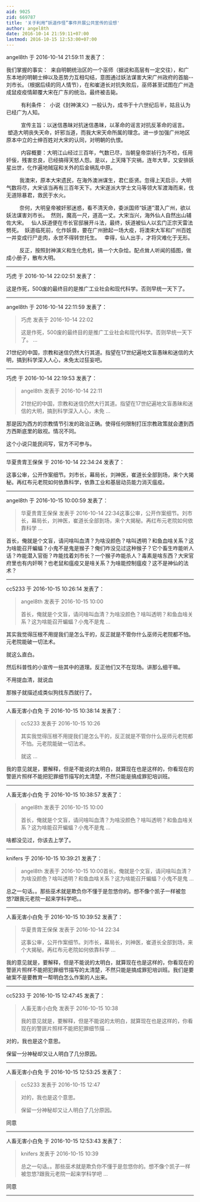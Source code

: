 ```yaml
---
aid: 9025
zid: 669787
title: '关于利用“妖道作怪”事件开展公共宣传的设想'
author: angel8th
date: 2016-10-14 21:59:11+07:00
lastmod: 2016-10-15 12:53:00+07:00
---
```


angel8th 于 2016-10-14 21:59:11 发表了：

我们掌握的事实：  来自明朝统治区的一个巫师（据说和高层有一定交往），和广东本地的明朝士绅以及恶势力互相勾结，意图通过妖法谋害大宋广州政府的首脑--刘市长。（根据后续的同人情节），在和崔道长对抗失败后，巫师甚至试图在广州造成鼠疫疫情颠覆大宋在广东的统治。最终被击毙。

          有利条件：  小说《封神演义》一般认为，成书于十六世纪后半，姑且认为已经广为人知。

          宣传主旨：以迷信愚昧对抗迷信愚昧，以革命的谣言对抗反革命的谣言。   塑造大明丧失天命，奸邪当道，而我大宋天命所属的理念。进一步加强广州地区原本中立的士绅百姓对大宋的认同，对明朝的仇恨。

          内容概要：大明江山经过三百年，气数已尽，当朝皇帝崇祯行为不检，任用奸佞，残害忠良，已经搞得天怒人怨。是以，上天降下灾祸，连年大旱，又安排妖星出世，化作遍地贼寇和关外的后金祸乱中原。

         我澳宋，原本大宋遗民，在海外澳洲谋生，君仁臣贤。忽得上天启示，大明气数将尽，大宋该当再有三百年天下。大宋遂派大学士文马等领大军渡海而来，伐无道除暴君，救民于水火。

         奈何，大明皇帝被奸邪迷惑，看不清天命，委派国师“妖道”潜入广州，欲以妖法谋害刘市长。  然则，魔高一尺，道高一丈。大宋当兴，海外仙人自然出山辅佐大宋。   仙人妖道便在市长官邸展开斗法，最终，妖道被仙人以玄门正宗天雷法劈死。  妖道临死前，化作妖兽，要在广州掀起一场大疫，将澳宋大军和广州百姓一并变成行尸走肉，永世不得转世托生。   幸得，仙人出手，才将灾难化于无形。

         反正，按照封神演义和生化危机，搞一个大杂烩。配点耸人听闻的插图，做成小册子，散布大明。

---------

巧虎 于 2016-10-14 22:02:51 发表了：

这是作死，500废的最终目的是推广工业社会和现代科学。否则早统一天下了。

---------

angel8th 于 2016-10-14 22:11:59 发表了：

> 巧虎 发表于 2016-10-14 22:02
> 
> 这是作死，500废的最终目的是推广工业社会和现代科学。否则早统一天下了。 ...



21世纪的中国，宗教和迷信仍然大行其道。指望在17世纪遍地文盲愚昧和迷信的大明，搞到科学深入人心，未免太过狂妄吧。

---------

巧虎 于 2016-10-14 22:19:53 发表了：

> angel8th 发表于 2016-10-14 22:11
> 
> 21世纪的中国，宗教和迷信仍然大行其道。指望在17世纪遍地文盲愚昧和迷信的大明，搞到科学深入人心，未免 ...



那是因为西方的宗教情节引发的政治正确。使得任何限制打压宗教政策就会遭到西方西斯底里的敌视。情况不同。

这个小说只能民间写，官方不可参与。

---------

华夏贵胄王保保 于 2016-10-14 22:34:24 发表了：

这事公审，公开作案细节。刘市长，幕局长，刘神医，崔道长全部到场，来个大揭秘。再红布元老院如何依靠科学，依靠工业和基层动员能力消灭瘟疫。

---------

angel8th 于 2016-10-15 10:00:59 发表了：

> 华夏贵胄王保保 发表于 2016-10-14 22:34这事公审，公开作案细节。刘市长，幕局长，刘神医，崔道长全部到场，来个大揭秘。再红布元老院如何依靠科学 ...



首长，俺就是个文盲，请问啥叫血清？为啥没颜色？啥叫透明？和鱼血啥关系？这为啥能召开蝙蝠？小鬼不是鬼是猴子？俺们咋没见过这种猴子？它个畜生咋能听人话？咋能潜入官衙？咋能找着刘市长？一个猴子咋能杀人？毒素是啥东西？大宋官府里也有内奸啊？也老鼠和瘟疫又是啥关系？为啥能控制瘟疫？这不是神仙的法术？

---------

cc5233 于 2016-10-15 10:26:14 发表了：

> angel8th 发表于 2016-10-15 10:00
> 
> 首长，俺就是个文盲，请问啥叫血清？为啥没颜色？啥叫透明？和鱼血啥关系？这为啥能召开蝙蝠？小鬼不是鬼 ...



其实我觉得压根不用提我们是怎么干的，反正就是不管你什么巫师元老院都不怕。元老院能破一切法术。

就这么直白。

然后科普性的小宣传一些其中的道理。反正他们又不在现场。讲那么细干嘛。

不用提血清，就说血

那猴子就描述成类似狗找东西就行了。

---------

人畜无害小白免 于 2016-10-15 10:38:14 发表了：

> cc5233 发表于 2016-10-15 10:26
> 
> 其实我觉得压根不用提我们是怎么干的，反正就是不管你什么巫师元老院都不怕。元老院能破一切法术。
> 
> 就这 ...



我的意见就是，要解释，但是不能说的太明白，就算现在也是这样的，你看现在的警匪片照样不能把犯罪细节描写的太清楚，不然只能是搞成罪犯培训班。

---------

人畜无害小白免 于 2016-10-15 10:38:57 发表了：

> angel8th 发表于 2016-10-15 10:00
> 
> 首长，俺就是个文盲，请问啥叫血清？为啥没颜色？啥叫透明？和鱼血啥关系？这为啥能召开蝙蝠？小鬼不是鬼 ...



啥都没见过，你该去上学了。

---------

knifers 于 2016-10-15 10:39:21 发表了：

> angel8th 发表于 2016-10-15 10:00首长，俺就是个文盲，请问啥叫血清？为啥没颜色？啥叫透明？和鱼血啥关系？这为啥能召开蝙蝠？小鬼不是鬼 ...



总之一句话。。那些巫术就是欺负你不懂于是忽悠你的。想不像个凯子一样被忽悠?跟我元老院一起来学科学吧。。

---------

人畜无害小白免 于 2016-10-15 10:39:52 发表了：

> 华夏贵胄王保保 发表于 2016-10-14 22:34
> 
> 这事公审，公开作案细节。刘市长，幕局长，刘神医，崔道长全部到场，来个大揭秘。再红布元老院如何依靠科学 ...



我的意见就是，要解释，但是不能说的太明白，就算现在也是这样的，你看现在的警匪片照样不能把犯罪细节描写的太清楚，不然只能是搞成罪犯培训班。我们是要破案不是要教育一帮明白怎么作案的人出来。

---------

cc5233 于 2016-10-15 12:47:45 发表了：

> 人畜无害小白免 发表于 2016-10-15 10:38
> 
> 我的意见就是，要解释，但是不能说的太明白，就算现在也是这样的，你看现在的警匪片照样不能把犯罪细节描 ...



对的，我也是这个意思。

保留一分神秘却又让人明白了几分原因。

---------

人畜无害小白免 于 2016-10-15 12:53:25 发表了：

> cc5233 发表于 2016-10-15 12:47
> 
> 对的，我也是这个意思。
> 
> 保留一分神秘却又让人明白了几分原因。



同意

---------

人畜无害小白免 于 2016-10-15 12:53:43 发表了：

> knifers 发表于 2016-10-15 10:39
> 
> 总之一句话。。那些巫术就是欺负你不懂于是忽悠你的。想不像个凯子一样被忽悠?跟我元老院一起来学科学吧 ...



同意

---------


